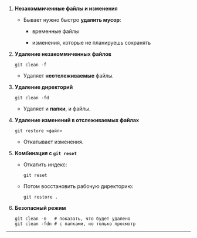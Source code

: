 

1. **Незакоммиченные файлы и изменения**
    
    - Бывает нужно быстро **удалить мусор**:
        
        - временные файлы
            
        - изменения, которые не планируешь сохранять
            
2. **Удаление незакоммиченных файлов**
    
    ```
    git clean -f
    ```
    
    - Удаляет **неотслеживаемые** файлы.
        
3. **Удаление директорий**
    
    ```
    git clean -fd
    ```
    
    - Удаляет и **папки**, и файлы.
        
4. **Удаление изменений в отслеживаемых файлах**
    
    ```
    git restore <файл>
    ```
    
    - Откатывает изменения.
        
5. **Комбинация с `git reset`**
    
    - Откатить индекс:
        
        ```
        git reset
        ```
        
    - Потом восстановить рабочую директорию:
        
        ```
        git restore .
        ```
        
6. **Безопасный режим**
    
    ```
    git clean -n   # показать, что будет удалено
    git clean -fdn # с папками, но только просмотр
    ```
    

---
